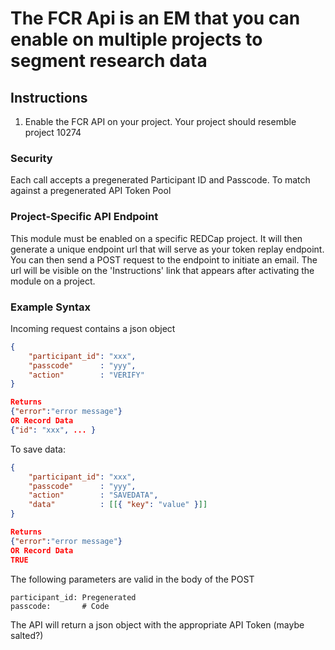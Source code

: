 # The FCR Api is an EM that you can enable on multiple projects to segment research data

## Instructions
1. Enable the FCR API on your project.  Your project should resemble project 10274





### Security
Each call accepts a pregenerated Participant ID and Passcode.  To match against a pregenerated API Token Pool

### Project-Specific API Endpoint
This module must be enabled on a specific REDCap project.  It will then generate a unique endpoint url that will serve as your token replay endpoint.  You can then send a POST request to the endpoint to initiate an email.  The url will be visible on the 'Instructions' link that appears after activating the module on a project.

### Example Syntax

Incoming request contains a json object

```json
{
    "participant_id": "xxx",
    "passcode"      : "yyy",
    "action"        : "VERIFY"
}

Returns 
{"error":"error message"}
OR Record Data
{"id": "xxx", ... }
```

To save data:

```json
{
    "participant_id": "xxx",
    "passcode"      : "yyy",
    "action"        : "SAVEDATA",
    "data"          : [[{ "key": "value" }]]
}

Returns 
{"error":"error message"}
OR Record Data
TRUE
```





The following parameters are valid in the body of the POST

    participant_id: Pregenerated
    passcode:       # Code

The API will return a json object with the appropriate API Token (maybe salted?)

